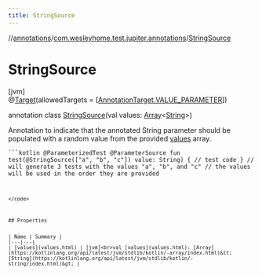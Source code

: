 ```yaml
---
title: StringSource
---
```

//[annotations](../../../index.html)/[com.wesleyhome.test.jupiter.annotations](../index.html)/[StringSource](index.html)



# StringSource



[jvm]\
@[Target](https://kotlinlang.org/api/latest/jvm/stdlib/kotlin.annotation/-target/index.html)(allowedTargets = [[AnnotationTarget.VALUE_PARAMETER](https://kotlinlang.org/api/latest/jvm/stdlib/kotlin.annotation/-annotation-target/-v-a-l-u-e_-p-a-r-a-m-e-t-e-r/index.html)])



annotation class [StringSource](index.html)(val values: [Array](https://kotlinlang.org/api/latest/jvm/stdlib/kotlin/-array/index.html)&lt;[String](https://kotlinlang.org/api/latest/jvm/stdlib/kotlin/-string/index.html)&gt;)

Annotation to indicate that the annotated String parameter should be populated with a random value from the provided [values](values.html) array.

<code>```kotlin
@ParameterizedTest
@ParameterSource
fun test(@StringSource(["a", "b", "c"]) value: String) {
// test code
}
// will generate 3 tests with the values "a", "b", and "c"
// the values will be used in the order they are provided
```
</code>



## Properties


| Name | Summary |
|---|---|
| [values](values.html) | [jvm]<br>val [values](values.html): [Array](https://kotlinlang.org/api/latest/jvm/stdlib/kotlin/-array/index.html)&lt;[String](https://kotlinlang.org/api/latest/jvm/stdlib/kotlin/-string/index.html)&gt; |

